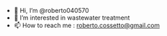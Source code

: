 - 👋 Hi, I’m @roberto040570
- 👀 I’m interested in wastewater treatment
- 📫 How to reach me : roberto.cossetto@gmail.com

<!---
roberto040570/roberto040570 is a ✨ special ✨ repository because its `README.md` (this file) appears on your GitHub profile.
You can click the Preview link to take a look at your changes.
--->
